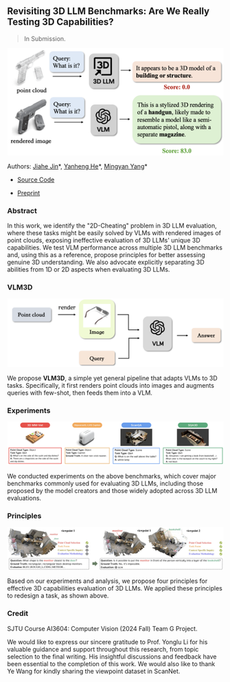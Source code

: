 ## Revisiting 3D LLM Benchmarks: Are We Really Testing 3D Capabilities?

> In Submission.

![](./assets/2d-cheating.png)

Authors: [Jiahe Jin](https://github.com/zizi0123)\*, [Yanheng He](https://github.com/HenryHe0123)\*, [Mingyan Yang](https://github.com/Fircube)\*

- [Source Code](https://github.com/LLM-class-group/Revisiting-3D-LLM-Benchmarks)

- [Preprint](https://arxiv.org/abs/2502.08503)

### Abstract

In this work, we identify the "2D-Cheating" problem in 3D LLM evaluation, where these tasks might be easily solved by VLMs with rendered images of point clouds, exposing ineffective evaluation of 3D LLMs' unique 3D capabilities. We test VLM performance across multiple 3D LLM benchmarks and, using this as a reference, propose principles for better assessing genuine 3D understanding. We also advocate explicitly separating 3D abilities from 1D or 2D aspects when evaluating 3D LLMs.

### VLM3D

![](./assets/VLM3D.png)

We propose **VLM3D**, a simple yet general pipeline that adapts VLMs to 3D tasks. Specifically, it first renders point clouds into images and augments queries with few-shot, then feeds them into a VLM.

### Experiments

![](./assets/benchmarks.png)

We conducted experiments on the above benchmarks, which cover major benchmarks commonly used for evaluating 3D LLMs, including those proposed by the model creators and those widely adopted across 3D LLM evaluations. 

### Principles

![](./assets/final-example.png)

Based on our experiments and analysis, we propose four principles for effective 3D capabilities evaluation of 3D LLMs. We applied these principles to redesign a task, as shown above.

### Credit

SJTU Course AI3604: Computer Vision (2024 Fall) Team G Project.

We would like to express our sincere gratitude to Prof. Yonglu Li for his valuable guidance and support throughout this research, from topic selection to the final writing. His insightful discussions and feedback have been essential to the completion of this work. We would also like to thank Ye Wang for kindly sharing the viewpoint dataset in ScanNet.
